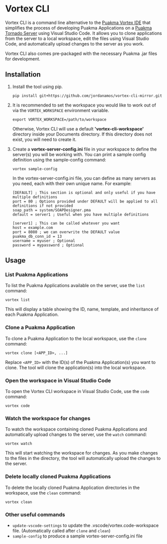# Vortex CLI

Vortex CLI is a command line alternative to the [Puakma Vortex IDE](https://github.com/brendonupson/PuakmaVortex) that simplifies the process of developing Puakma Applications on a [Puakma Tornado Server](https://github.com/brendonupson/Puakma) using Visual Studio Code. It allows you to clone applications from the server to a local workspace, edit the files using Visual Studio Code, and automatically upload changes to the server as you work.

Vortex CLI also comes pre-packaged with the necessary Puakma .jar files for development.

## Installation

1. Install the tool using pip.

   ```
   pip install git+https://github.com/jordanamos/vortex-cli-mirror.git
   ```

2. It is recommended to set the workspace you would like to work out of via the `VORTEX_WORKSPACE` environment variable.

   ```
   export VORTEX_WORKSPACE=/path/to/workspace
   ```

   Otherwise, Vortex CLI will use a default **'vortex-cli-workspace'** directory inside your Documents directory.
   If this directory does not exist, you will need to create it.

3. Create a **vortex-server-config.ini** file in your workspace to define the server(s) you will be working with.
   You can print a sample config definition using the sample-config command:

   ```
   vortex sample-config
   ```

   In the vortex-server-config.ini file, you can define as many servers as you need, each with their own unique name. For example:

   ```
   [DEFAULT] ; This section is optional and only useful if you have multiple definitions
   port = 80 ; Options provided under DEFAULT will be applied to all definitions if not provided
   soap_path = system/SOAPDesigner.pma
   default = server1 ; Useful when you have multiple definitions

   [server1] ; This can be called whatever you want
   host = example.com
   port = 8080 ; we can overwrite the DEFAULT value
   puakma_db_conn_id = 13
   username = myuser ; Optional
   password = mypassword ; Optional
   ```

## Usage

### List Puakma Applications

To list the Puakma Applications available on the server, use the `list` command:

```
vortex list
```

This will display a table showing the ID, name, template, and inheritance of each Puakma Application.

### Clone a Puakma Application

To clone a Puakma Application to the local workspace, use the `clone` command:

```
vortex clone [<APP_ID>, ...]
```

Replace `<APP_ID>` with the ID(s) of the Puakma Application(s) you want to clone. The tool will clone the application(s) into the local workspace.

### Open the workspace in Visual Studio Code

To open the Vortex CLI workspace in Visual Studio Code, use the `code` command:

```
vortex code
```


### Watch the workspace for changes

To watch the workspace containing cloned Puakma Applications and automatically upload changes to the server, use the `watch` command:

```
vortex watch
```

This will start watching the workspace for changes. As you make changes to the files in the directory, the tool will automatically upload the changes to the server.


### Delete locally cloned Puakma Applications

To delete the locally cloned Puakma Application directories in the workspace, use the `clean` command:

```
vortex clean
```

### Other useful commands

- `update-vscode-settings` to update the .vscode/vortex.code-workspace file. (Automatically called after `clone` and `clean`)
- `sample-config` to produce a sample vortex-server-config.ini file
